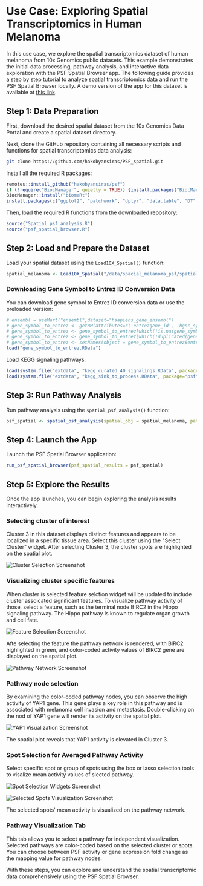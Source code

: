 # Use Case: Exploring Spatial Transcriptomics in Human Melanoma

In this use case, we explore the spatial transcriptomics dataset of human melanoma from 10x Genomics public datasets. This example demonstrates the initial data processing, pathway analysis, and interactive data exploration with the PSF Spatial Browser app. The following guide provides a step by step tutorial to analyze spatial transcriptomics data and run the PSF Spatial Browser locally. A demo version of the app for this dataset is available at [this link](https://apps.armlifebank.am/PSF_spatial_browser/).

## Step 1: Data Preparation

First, download the desired spatial dataset from the 10x Genomics Data Portal and create a spatial dataset directory.

Next, clone the GitHub repository containing all necessary scripts and functions for spatial transcriptomics data analysis:

``` bash
git clone https://github.com/hakobyansiras/PSF_spatial.git
```

Install all the required R packages:

``` r
remotes::install_github("hakobyansiras/psf")
if (!require("BiocManager", quietly = TRUE)) {install.packages("BiocManager")}
BiocManager::install("biomaRt")
install.packages(c("ggplot2", "patchwork", "dplyr", "data.table", "DT", "miniUI", "shiny", "Seurat", "psf", "magick", "shinyjs", "visNetwork", "biomaRt", "SeuratData"))
```

Then, load the required R functions from the downloaded repository:

``` r
source("Spatial_psf_analysis.R")
source("psf_spatial_browser.R")
```

## Step 2: Load and Prepare the Dataset

Load your spatial dataset using the `Load10X_Spatial()` function:

``` r
spatial_melanoma <- Load10X_Spatial("/data/spacial_melanoma_psf/spatial_data", filename = "CytAssist_FFPE_Human_Skin_Melanoma_filtered_feature_bc_matrix.h5")
```

### Downloading Gene Symbol to Entrez ID Conversion Data

You can download gene symbol to Entrez ID conversion data or use the preloaded version:

``` r
# ensembl = useMart("ensembl",dataset="hsapiens_gene_ensembl")
# gene_symbol_to_entrez <- getBM(attributes=c('entrezgene_id', 'hgnc_symbol'), mart = ensembl)
# gene_symbol_to_entrez <- gene_symbol_to_entrez[which(!is.na(gene_symbol_to_entrez$entrezgene_id)),]
# gene_symbol_to_entrez <- gene_symbol_to_entrez[which(!duplicated(gene_symbol_to_entrez$entrezgene_id)),]
# gene_symbol_to_entrez <- setNames(object = gene_symbol_to_entrez$entrezgene_id, nm = gene_symbol_to_entrez$hgnc_symbol)
load("gene_symbol_to_entrez.RData")
```

Load KEGG signaling pathways:

``` r
load(system.file("extdata", "kegg_curated_40_signalings.RData", package="psf"))
load(system.file("extdata", "kegg_sink_to_process.RData", package="psf"))
```

## Step 3: Run Pathway Analysis

Run pathway analysis using the `spatial_psf_analysis()` function:

``` r
psf_spatial <- spatial_psf_analysis(spatial_obj = spatial_melanoma, pathway_collection = kegg_curated_40_signalings, gene_symbol_to_entrez = gene_symbol_to_entrez, nthreads = 30)
```

## Step 4: Launch the App

Launch the PSF Spatial Browser application:

``` r
run_psf_spatial_browser(psf_spatial_results = psf_spatial)
```

## Step 5: Explore the Results

Once the app launches, you can begin exploring the analysis results interactively.

### Selecting cluster of interest

Cluster 3 in this dataset displays distinct features and appears to be localized in a specific tissue area. Select this cluster using the "Select Cluster" widget. After selecting Cluster 3, the cluster spots are highlighted on the spatial plot.

![Cluster Selection Screenshot](screen_shots/cluster_selection.png)

### Visualizing cluster specific features

When cluster is selected feature selction widget will be updated to include cluster assoicated significant features. To visualize pathway activity of those, select a feature, such as the terminal node BIRC2 in the Hippo signaling pathway. The Hippo pathway is known to regulate organ growth and cell fate.

![Feature Selection Screenshot](screen_shots/feature_selection.png)

Afte selecting the feature the pathway network is rendered, with BIRC2 highlighted in green, and color-coded activity values of BIRC2 gene are displayed on the spatial plot.

![Pathway Network Screenshot](screen_shots/feature_vis.png)

### Pathway node selection

By examining the color-coded pathway nodes, you can observe the high activity of YAP1 gene. This gene plays a key role in this pathway and is associated with melanoma cell invasion and metastasis. Double-clicking on the nod of YAP1 gene will render its activity on the spatial plot.

![YAP1 Visualization Screenshot](screen_shots/yap1_plot.png)

The spatial plot reveals that YAP1 activity is elevated in Cluster 3.

### Spot Selection for Averaged Pathway Activity

Select specific spot or group of spots using the box or lasso selection tools to visalize mean activity values of slected pathway.

![Spot Selection Widgets Screenshot](screen_shots/spot_selection_widgets.png)

![Selected Spots Visualization Screenshot](screen_shots/spatial_selection.png)

The selected spots' mean activity is visualized on the pathway network.

### Pathway Visualization Tab

This tab allows you to select a pathway for independent visualization. Selected pathways are color-coded based on the selected cluster or spots. You can choose between PSF activity or gene expression fold change as the mapping value for pathway nodes.

With these steps, you can explore and understand the spatial transcriptomic data comprehensively using the PSF Spatial Browser.
